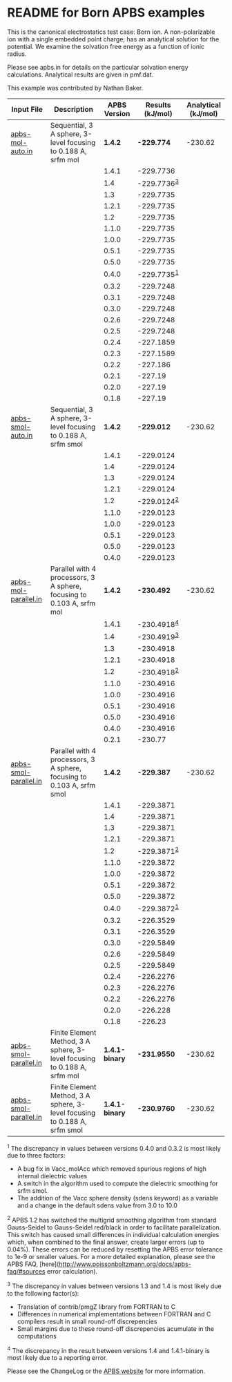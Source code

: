 README for Born APBS examples
=============================

This is the canonical electrostatics test case: Born ion. A non-polarizable ion with a single embedded point charge; has an analytical solution for the potential. We examine the solvation free energy as a function of ionic radius.

Please see apbs.in for details on the particular solvation energy calculations. Analytical results are given in pmf.dat.

This example was contributed by Nathan Baker.

Input File|Description|APBS Version|Results (kJ/mol)|Analytical (kJ/mol)
---|---|---|---|---
[apbs-mol-auto.in](apbs-mol-auto.in)|Sequential, 3 A sphere, 3-level focusing to 0.188 A, srfm mol|**1.4.2**|**-229.774**|-230.62
|||1.4.1|-229.7736|
|||1.4|-229.7736<sup>[3](#3)</sup>
|||1.3|-229.7735
|||1.2.1|-229.7735
|||1.2|-229.7735
|||1.1.0|-229.7735
|||1.0.0|-229.7735
|||0.5.1|-229.7735
|||0.5.0|-229.7735
|||0.4.0|-229.7735<sup>[1](#1)</sup>
|||0.3.2|-229.7248
|||0.3.1|-229.7248
|||0.3.0|-229.7248
|||0.2.6|-229.7248
|||0.2.5|-229.7248
|||0.2.4|-227.1859
|||0.2.3|-227.1589
|||0.2.2|-227.186
|||0.2.1|-227.19
|||0.2.0|-227.19
|||0.1.8|-227.19
[apbs-smol-auto.in](apbs-smol-auto.in)|Sequential, 3 A sphere, 3-level focusing to 0.188 A, srfm smol|**1.4.2**|**-229.012**|-230.62
|||1.4.1|-229.0124
|||1.4|-229.0124
|||1.3|-229.0124
|||1.2.1|-229.0124
|||1.2|-229.0124<sup>[2](#2)</sup>
|||1.1.0|-229.0123
|||1.0.0|-229.0123
|||0.5.1|-229.0123
|||0.5.0|-229.0123
|||0.4.0|-229.0123
[apbs-mol-parallel.in](apbs-mol-parallel.in)|Parallel with 4 processors, 3 A sphere, focusing to 0.103 A, srfm mol|**1.4.2**|**-230.492**|-230.62
|||1.4.1|-230.4918<sup>[4](#4)</sup>|
|||1.4|-230.4919<sup>[3](#3)</sup>
|||1.3|-230.4918
|||1.2.1|-230.4918
|||1.2|-230.4918<sup>[2](#2)</sup>
|||1.1.0|-230.4916
|||1.0.0|-230.4916
|||0.5.1|-230.4916
|||0.5.0|-230.4916
|||0.4.0|-230.4916
|||0.2.1|-230.77
[apbs-smol-parallel.in](apbs-smol-parallel.in)|Parallel with 4 processors, 3 A sphere, focusing to 0.103 A, srfm smol|**1.4.2**|**-229.387**|-230.62
|||1.4.1|-229.3871
|||1.4|-229.3871
|||1.3|-229.3871
|||1.2.1|-229.3871
|||1.2|-229.3871<sup>[2](#2)</sup>
|||1.1.0|-229.3872
|||1.0.0|-229.3872
|||0.5.1|-229.3872
|||0.5.0|-229.3872
|||0.4.0|-229.3872<sup>[1](#1)</sup>
|||0.3.2|-226.3529
|||0.3.1|-226.3529
|||0.3.0|-229.5849
|||0.2.6|-229.5849
|||0.2.5|-229.5849
|||0.2.4|-226.2276
|||0.2.3|-226.2276
|||0.2.2|-226.2276
|||0.2.0|-226.228
|||0.1.8|-226.23
[apbs-smol-parallel.in](apbs-mol-fem.in)|Finite Element Method, 3 A sphere, 3-level focusing to 0.188 A, srfm mol|**1.4.1-binary**|**-231.9550**|-230.62
[apbs-smol-parallel.in](apbs-smol-fem.in)|Finite Element Method, 3 A sphere, 3-level focusing to 0.188 A, srfm smol|**1.4.1-binary**|**-230.9760**|-230.62

<a name=1></a><sup>1</sup> The discrepancy in values between versions 0.4.0 and 0.3.2 is most likely due to three factors:

-   A bug fix in Vacc\_molAcc which removed spurious regions of high internal dielectric values
-   A switch in the algorithm used to compute the dielectric smoothing for srfm smol.
-   The addition of the Vacc sphere density (sdens keyword) as a variable and a change in the default sdens value from 3.0 to 10.0

<a name=2></a><sup>2</sup> APBS 1.2 has switched the multigrid smoothing algorithm from standard Gauss-Seidel to Gauss-Seidel red/black in order to facilitate parallelization. This switch has caused small differences in individual calculation energies which, when combined to the final answer, create larger errors (up to 0.04%). These errors can be reduced by resetting the APBS error tolerance to 1e-9 or smaller values. For a more detailed explanation, please see the APBS FAQ, [here](http://www.poissonboltzmann.org/docs/apbs-faq/#sources error calculation).

<a name=3></a><sup>3</sup> The discrepancy in values between versions 1.3 and 1.4 is most likely due to the following factor(s):

-   Translation of contrib/pmgZ library from FORTRAN to C
-   Differences in numerical implementations between FORTRAN and C compilers result in small round-off discrepencies
-   Small margins due to these round-off discrepencies acumulate in the computations

<a name=4></a><sup>4</sup> The discrepancy in the result between versions 1.4 and 1.4.1-binary is most likely due to a reporting error.

Please see the ChangeLog or the [APBS website](http://www.poissonboltzmann.org/) for more information.


